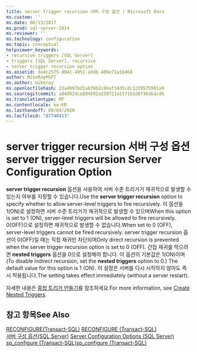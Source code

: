```yaml
---
title: server trigger recursion 서버 구성 옵션 | Microsoft Docs
ms.custom: ''
ms.date: 06/13/2017
ms.prod: sql-server-2014
ms.reviewer: ''
ms.technology: configuration
ms.topic: conceptual
helpviewer_keywords:
- recursive triggers [SQL Server]
- triggers [SQL Server], recursive
- server trigger recursion option
ms.assetid: da4c25f5-d04c-4951-a3db-409e71a1b468
author: MikeRayMSFT
ms.author: mikeray
ms.openlocfilehash: 23a4997bd1a6f8b2c04af34d5cdc3229575901a9
ms.sourcegitcommit: ad4d92dce894592a259721a1571b1d8736abacdb
ms.translationtype: MT
ms.contentlocale: ko-KR
ms.lasthandoff: 08/04/2020
ms.locfileid: "87740413"
---
```

# <a name="server-trigger-recursion-server-configuration-option"></a><span data-ttu-id="7c5b4-102">server trigger recursion 서버 구성 옵션</span><span class="sxs-lookup"><span data-stu-id="7c5b4-102">server trigger recursion Server Configuration Option</span></span>
  <span data-ttu-id="7c5b4-103">**server trigger recursion** 옵션을 사용하여 서버 수준 트리거가 재귀적으로 발생할 수 있는지 여부를 지정할 수 있습니다.</span><span class="sxs-lookup"><span data-stu-id="7c5b4-103">Use the **server trigger recursion** option to specify whether to allow server-level triggers to fire recursively.</span></span> <span data-ttu-id="7c5b4-104">이 옵션을 1(ON)로 설정하면 서버 수준 트리거가 재귀적으로 발생할 수 있으며</span><span class="sxs-lookup"><span data-stu-id="7c5b4-104">When this option is set to 1 (ON), server-level triggers will be allowed to fire recursively.</span></span> <span data-ttu-id="7c5b4-105">0(OFF)으로 설정하면 재귀적으로 발생할 수 없습니다.</span><span class="sxs-lookup"><span data-stu-id="7c5b4-105">When set to 0 (OFF), server-level triggers cannot be fired recursively.</span></span> <span data-ttu-id="7c5b4-106">server trigger recursion 옵션이 0(OFF)일 때는 직접 재귀만 차단되며</span><span class="sxs-lookup"><span data-stu-id="7c5b4-106">Only direct recursion is prevented when the server trigger recursion option is set to 0 (OFF).</span></span> <span data-ttu-id="7c5b4-107">간접 재귀를 막으려면 **nested triggers** 옵션을 0으로 설정해야 합니다. 이 옵션의 기본값은 1(ON)이며</span><span class="sxs-lookup"><span data-stu-id="7c5b4-107">(To disable indirect recursion, set the **nested triggers** option to 0.) The default value for this option is 1 (ON).</span></span> <span data-ttu-id="7c5b4-108">이 설정은 서버를 다시 시작하지 않아도 즉시 적용됩니다.</span><span class="sxs-lookup"><span data-stu-id="7c5b4-108">The setting takes effect immediately (without a server restart).</span></span>  
  
 <span data-ttu-id="7c5b4-109">자세한 내용은 [중첩 트리거 만들기](../../relational-databases/triggers/create-nested-triggers.md)를 참조하세요.</span><span class="sxs-lookup"><span data-stu-id="7c5b4-109">For more information, see [Create Nested Triggers](../../relational-databases/triggers/create-nested-triggers.md).</span></span>  
  
## <a name="see-also"></a><span data-ttu-id="7c5b4-110">참고 항목</span><span class="sxs-lookup"><span data-stu-id="7c5b4-110">See Also</span></span>  
 <span data-ttu-id="7c5b4-111">[RECONFIGURE&#40;Transact-SQL&#41;](/sql/t-sql/language-elements/reconfigure-transact-sql) </span><span class="sxs-lookup"><span data-stu-id="7c5b4-111">[RECONFIGURE &#40;Transact-SQL&#41;](/sql/t-sql/language-elements/reconfigure-transact-sql) </span></span>  
 <span data-ttu-id="7c5b4-112">[서버 구성 옵션&#40;SQL Server&#41;](server-configuration-options-sql-server.md) </span><span class="sxs-lookup"><span data-stu-id="7c5b4-112">[Server Configuration Options &#40;SQL Server&#41;](server-configuration-options-sql-server.md) </span></span>  
 [<span data-ttu-id="7c5b4-113">sp_configure &#40;Transact-SQL&#41;</span><span class="sxs-lookup"><span data-stu-id="7c5b4-113">sp_configure &#40;Transact-SQL&#41;</span></span>](/sql/relational-databases/system-stored-procedures/sp-configure-transact-sql)  
  
  
